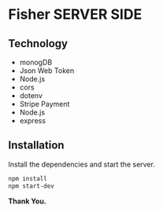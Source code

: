 # Fisher SERVER SIDE

## Technology

-   monogDB
-   Json Web Token
-   Node.js
-   cors
-   dotenv
-   Stripe Payment
-   Node.js
-   express

## Installation

Install the dependencies and start the server.

```sh
npm install
npm start-dev
```

**Thank You.**

